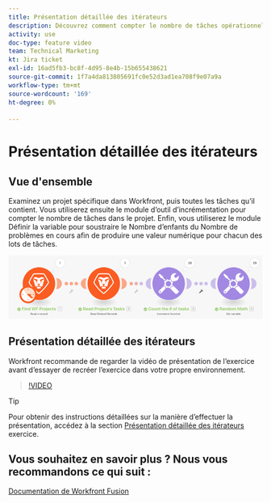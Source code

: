 ```yaml
---
title: Présentation détaillée des itérateurs
description: Découvrez comment compter le nombre de tâches opérationnelles dans un projet, puis calculer une valeur pour chacun des lots de tâches, le tout dans [!DNL Adobe Workfront Fusion].
activity: use
doc-type: feature video
team: Technical Marketing
kt: Jira ticket
exl-id: 16ad5fb3-bc8f-4d95-8e4b-15b655438621
source-git-commit: 1f7a4da813805691fc0e52d3ad1ea708f9e07a9a
workflow-type: tm+mt
source-wordcount: '169'
ht-degree: 0%

---
```


# Présentation détaillée des itérateurs

## Vue d&#39;ensemble

Examinez un projet spécifique dans Workfront, puis toutes les tâches qu’il contient. Vous utiliserez ensuite le module d’outil d’incrémentation pour compter le nombre de tâches dans le projet. Enfin, vous utiliserez le module Définir la variable pour soustraire le Nombre d’enfants du Nombre de problèmes en cours afin de produire une valeur numérique pour chacun des lots de tâches.

![Une image du scénario Fusion](assets/iteration-and-aggregation-1.png)

## Présentation détaillée des itérateurs

Workfront recommande de regarder la vidéo de présentation de l’exercice avant d’essayer de recréer l’exercice dans votre propre environnement.

>[!VIDEO](https://video.tv.adobe.com/v/335278/?quality=12)

>[!TIP]
>
>Pour obtenir des instructions détaillées sur la manière d’effectuer la présentation, accédez à la section [Présentation détaillée des itérateurs](https://experienceleague.adobe.com/docs/workfront-learn/tutorials-workfront/fusion/exercises/introduction-to-iterators.html?lang=en) exercice.


## Vous souhaitez en savoir plus ? Nous vous recommandons ce qui suit :

[Documentation de Workfront Fusion](https://experienceleague.adobe.com/docs/workfront/using/adobe-workfront-fusion/workfront-fusion-2.html?lang=en)
